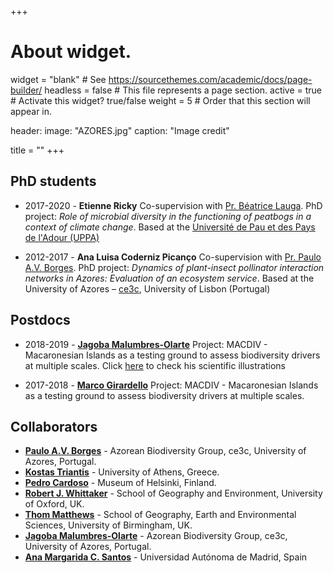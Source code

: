 +++
# About widget.
widget = "blank"  # See https://sourcethemes.com/academic/docs/page-builder/
headless = false  # This file represents a page section.
active = true  # Activate this widget? true/false
weight = 5  # Order that this section will appear in.

header:
  image: "AZORES.jpg"
  caption: "Image credit"

title = ""
+++


## PhD students

* 2017-2020 - **Etienne Ricky** Co-supervision with [Pr. Béatrice Lauga](https://iprem.univ-pau.fr/fr/_plugins/mypage/mypage/content/lauga.html). PhD project: _Role of microbial diversity in the functioning of peatbogs in a context of climate change_. Based at the [Université  de Pau et des Pays de l'Adour (UPPA)](https://www.univ-pau.fr/)  

* 2012-2017 - **Ana Luisa Coderniz Picanço** Co-supervision with [Pr. Paulo A.V. Borges](https://ce3c.ciencias.ulisboa.pt/team/IBBC). PhD project: _Dynamics of plant-insect pollinator interaction networks in Azores: Evaluation of an ecosystem service_. Based at the University of Azores – [ce3c]("https://ce3c.ciencias.ulisboa.pt/index.php"), University of Lisbon (Portugal)

## Postdocs

* 2018-2019 - [**Jagoba Malumbres-Olarte**]("https://ce3c.ciencias.ulisboa.pt//member/jagoba") Project: MACDIV - Macaronesian Islands as a testing ground to assess biodiversity drivers at multiple scales. Click [here]("https://www.behance.net/jmalumbresolarte") to check his scientific illustrations 

* 2017-2018 - [**Marco Girardello**]("https://scholar.google.com/citations?user=yFZMqqkAAAAJ&hl=en") Project: MACDIV - Macaronesian Islands as a testing ground to assess biodiversity drivers at multiple scales. 

## Collaborators

* [**Paulo A.V. Borges**]("https://ce3c.ciencias.ulisboa.pt/member/paulo-a-v-borges") - Azorean Biodiversity Group, ce3c, University of Azores, Portugal.
* [**Kostas Triantis**]("https://kostastriantis.wordpress.com") - University of Athens, Greece.
* [**Pedro Cardoso**]("http://biodiversityresearch.org") - Museum of Helsinki, Finland.
* [**Robert J. Whittaker**]("https://www.geog.ox.ac.uk/staff/rwhittaker.html") - School of Geography and Environment, University of Oxford, UK.
* [**Thom Matthews**]("https://www.birmingham.ac.uk/staff/profiles/gees/matthews-tom.aspx") - School of Geography, Earth and Environmental Sciences, University of Birmingham, UK.
* [**Jagoba Malumbres-Olarte**]("https://ce3c.ciencias.ulisboa.pt//member/jagoba") - Azorean Biodiversity Group, ce3c, University of Azores, Portugal.
* [**Ana Margarida C. Santos**]("https://guidasanto1.wixsite.com/guida") -  Universidad Autónoma de Madrid, Spain







